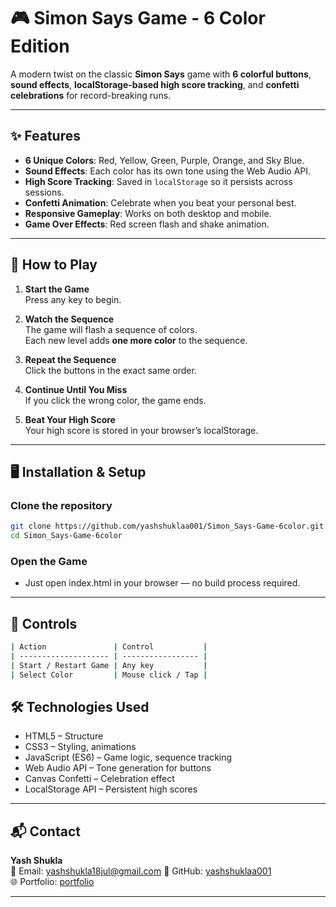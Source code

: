 # 🎮 Simon Says Game - 6 Color Edition

A modern twist on the classic **Simon Says** game with **6 colorful buttons**, **sound effects**, **localStorage-based high score tracking**, and **confetti celebrations** for record-breaking runs.

---

## ✨ Features

- **6 Unique Colors**: Red, Yellow, Green, Purple, Orange, and Sky Blue.
- **Sound Effects**: Each color has its own tone using the Web Audio API.
- **High Score Tracking**: Saved in `localStorage` so it persists across sessions.
- **Confetti Animation**: Celebrate when you beat your personal best.
- **Responsive Gameplay**: Works on both desktop and mobile.
- **Game Over Effects**: Red screen flash and shake animation.

---

## 🚀 How to Play

1. **Start the Game**  
   Press any key to begin.

2. **Watch the Sequence**  
   The game will flash a sequence of colors.  
   Each new level adds **one more color** to the sequence.

3. **Repeat the Sequence**  
   Click the buttons in the exact same order.

4. **Continue Until You Miss**  
   If you click the wrong color, the game ends.

5. **Beat Your High Score**  
   Your high score is stored in your browser’s localStorage.

---

## 🖥️ Installation & Setup

### Clone the repository
```bash
git clone https://github.com/yashshuklaa001/Simon_Says-Game-6color.git
cd Simon_Says-Game-6color
```

### Open the Game

- Just open index.html in your browser — no build process required.

---

## 🎨 Controls
```bash
| Action               | Control           |
| -------------------- | ----------------- |
| Start / Restart Game | Any key           |
| Select Color         | Mouse click / Tap |
```

## 🛠️ Technologies Used

- HTML5 – Structure
- CSS3 – Styling, animations
- JavaScript (ES6) – Game logic, sequence tracking
- Web Audio API – Tone generation for buttons
- Canvas Confetti – Celebration effect
- LocalStorage API – Persistent high scores

---

## 📬 Contact

**Yash Shukla**  
📧 Email: yashshukla18jul@gmail.com
💼 GitHub: [yashshuklaa001](https://github.com/yashshuklaa001)  
🌐 Portfolio: [portfolio](https://dev-portfolio-yash-shukla.vercel.app)

---

